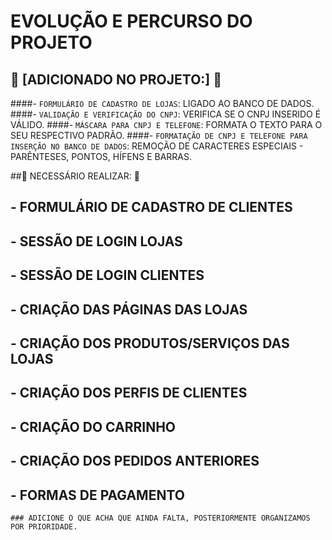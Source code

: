 # EVOLUÇÃO E PERCURSO DO PROJETO

## 🔨 [ADICIONADO NO PROJETO:] 🔨
####- `FORMULÁRIO DE CADASTRO DE LOJAS`: LIGADO AO BANCO DE DADOS.
####- `VALIDAÇÃO E VERIFICAÇÃO DO CNPJ`: VERIFICA SE O CNPJ INSERIDO É VÁLIDO.
####- `MÁSCARA PARA CNPJ E TELEFONE`: FORMATA O TEXTO PARA O SEU RESPECTIVO PADRÃO.
####- `FORMATAÇÃO DE CNPJ E TELEFONE PARA INSERÇÃO NO BANCO DE DADOS`:  REMOÇÃO DE CARACTERES ESPECIAIS - PARÊNTESES, PONTOS, HÍFENS E BARRAS.

##🚧 NECESSÁRIO REALIZAR: 🚧

## - FORMULÁRIO DE CADASTRO DE CLIENTES
## - SESSÃO DE LOGIN LOJAS
## - SESSÃO DE LOGIN CLIENTES
## - CRIAÇÃO DAS PÁGINAS DAS LOJAS
## - CRIAÇÃO DOS PRODUTOS/SERVIÇOS DAS LOJAS
## - CRIAÇÃO DOS PERFIS DE CLIENTES
## - CRIAÇÃO DO CARRINHO
## - CRIAÇÃO DOS PEDIDOS ANTERIORES
## - FORMAS DE PAGAMENTO

```
### ADICIONE O QUE ACHA QUE AINDA FALTA, POSTERIORMENTE ORGANIZAMOS POR PRIORIDADE.
```
